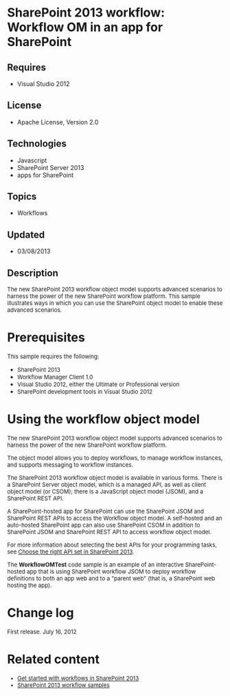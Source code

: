# SharePoint 2013 workflow: Workflow OM in an app for SharePoint
## Requires
- Visual Studio 2012
## License
- Apache License, Version 2.0
## Technologies
- Javascript
- SharePoint Server 2013
- apps for SharePoint
## Topics
- Workflows
## Updated
- 03/08/2013
## Description

<p><span style="font-size:small">The new SharePoint 2013 workflow object model supports advanced scenarios to harness the power of the new SharePoint workflow platform. This sample illustrates ways in which you can use the SharePoint object model to enable
 these advanced scenarios.</span></p>
<h1>Prerequisites</h1>
<p><span style="font-size:small">This sample requires the following:</span></p>
<ul>
<li><span style="font-size:small">SharePoint 2013</span> </li><li><span style="font-size:small"><span style="font-size:small">&#65279;Workflow Manager Client 1.0</span></span>
</li><li><span style="font-size:small">Visual Studio 2012, either the Ultimate or Professional version</span>
</li><li><span style="font-size:small">SharePoint development tools in Visual Studio 2012</span>
</li></ul>
<h1>Using the workflow object model</h1>
<p><span style="font-size:small">The new SharePoint 2013 workflow object model supports advanced scenarios to harness the power of the new SharePoint workflow platform.&nbsp;</span></p>
<p><span style="font-size:small">The object model allows you to deploy workflows, to manage workflow instances, and supports messaging to workflow instances.&nbsp;</span></p>
<p><span style="font-size:small">The SharePoint 2013 workflow object model is available in various forms. There is a SharePoint Server object model, which is a managed API, as well as client object model (or CSOM); there is a JavaScript object model (JSOM),
 and a SharePoint REST API.</span></p>
<p><span style="font-size:small">A SharePoint-hosted app for SharePoint can use the SharePoint JSOM and SharePoint REST APIs to access the Workflow object model. A self-hosted and an auto-hosted SharePoint app can also use SharePoint CSOM in addition to SharePoint
 JSOM and SharePoint REST API to access workflow object model.</span></p>
<p><span style="font-size:small">For more information about selecting the best APIs for your programming tasks, see
<a href="http://technet.microsoft.com/library/f36645da-77c5-47f1-a2ca-13d4b62b320d.aspx">
Choose the right API set in SharePoint 2013</a>.</span></p>
<p><span style="font-size:small">The <strong>WorkflowOMTest</strong> code sample is an example of an interactive SharePoint-hosted app that is using SharePoint workflow JSOM to deploy workflow definitions to both an app web and to a &quot;parent web&quot; (that is, a
 SharePoint web hosting the app).</span></p>
<h1>Change log</h1>
<p><span style="font-size:small">First release.&nbsp;July 16, 2012</span></p>
<h1>Related content</h1>
<ul>
<span style="font-size:small">
<li><span style="font-size:small"><a href="http://msdn.microsoft.com/en-us/library/jj163917.aspx" target="_blank">Get started with workflows in SharePoint 2013</a></span>
</li><li><span style="font-size:small"><a href="http://msdn.microsoft.com/en-us/library/ffaccd6b-426d-4ca0-b62f-bc7b14641a49" target="_blank">SharePoint 2013 workflow samples</a></span>
</span></li></ul>
